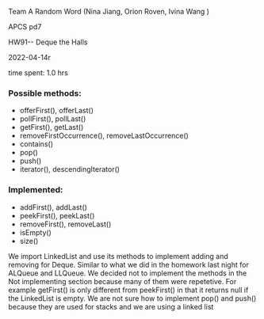 Team A Random Word (Nina Jiang, Orion Roven, Ivina Wang )

APCS pd7

HW91-- Deque the Halls

2022-04-14r

time spent: 1.0 hrs

### Possible methods:
* offerFirst(), offerLast()
* pollFirst(), pollLast()
* getFirst(), getLast()
* removeFirstOccurrence(), removeLastOccurrence()
* contains()
* pop()
* push()
* iterator(), descendingIterator()

### Implemented:
* addFirst(), addLast()
* peekFirst(), peekLast()
* removeFirst(), removeLast()
* isEmpty()
* size()

We import LinkedList and use its methods to implement adding and removing for Deque.
Similar to what we did in the homework last night for ALQueue and LLQueue.
We decided not to implement the methods in the Not implementing section because many of them were repetetive.
For example getFirst() is only different from peekFirst() in that it returns null if the LinkedList is empty.
We are not sure how to implement pop() and push() because they are used for stacks and we are using a linked list
